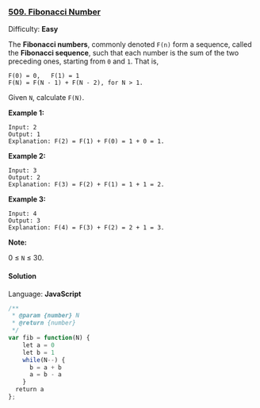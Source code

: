 ### [509\. Fibonacci Number](https://leetcode.com/problems/fibonacci-number/)

Difficulty: **Easy**


The **Fibonacci numbers**, commonly denoted `F(n)` form a sequence, called the **Fibonacci sequence**, such that each number is the sum of the two preceding ones, starting from `0` and `1`. That is,

```
F(0) = 0,   F(1) = 1
F(N) = F(N - 1) + F(N - 2), for N > 1.
```

Given `N`, calculate `F(N)`.

**Example 1:**

```
Input: 2
Output: 1
Explanation: F(2) = F(1) + F(0) = 1 + 0 = 1.
```

**Example 2:**

```
Input: 3
Output: 2
Explanation: F(3) = F(2) + F(1) = 1 + 1 = 2.
```

**Example 3:**

```
Input: 4
Output: 3
Explanation: F(4) = F(3) + F(2) = 2 + 1 = 3.
```

**Note:**

0 ≤ `N` ≤ 30.


#### Solution

Language: **JavaScript**

```javascript
/**
 * @param {number} N
 * @return {number}
 */
var fib = function(N) {
    let a = 0
    let b = 1
    while(N--) {
      b = a + b
      a = b - a
    }
  return a
};
```
